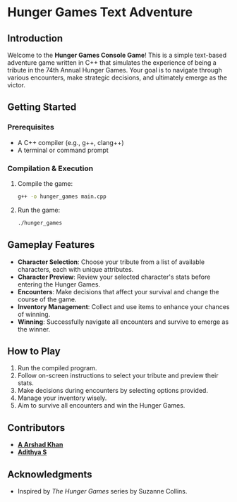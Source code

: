 # Hunger Games Text Adventure

## Introduction
Welcome to the **Hunger Games Console Game**! This is a simple text-based adventure game written in C++ that simulates the experience of being a tribute in the 74th Annual Hunger Games. Your goal is to navigate through various encounters, make strategic decisions, and ultimately emerge as the victor.

## Getting Started

### Prerequisites
- A C++ compiler (e.g., g++, clang++)
- A terminal or command prompt

### Compilation & Execution
1. Compile the game:
   ```sh
   g++ -o hunger_games main.cpp
   ```
2. Run the game:
   ```sh
   ./hunger_games
   ```

## Gameplay Features
- **Character Selection**: Choose your tribute from a list of available characters, each with unique attributes.
- **Character Preview**: Review your selected character's stats before entering the Hunger Games.
- **Encounters**: Make decisions that affect your survival and change the course of the game.
- **Inventory Management**: Collect and use items to enhance your chances of winning.
- **Winning**: Successfully navigate all encounters and survive to emerge as the winner.

## How to Play
1. Run the compiled program.
2. Follow on-screen instructions to select your tribute and preview their stats.
3. Make decisions during encounters by selecting options provided.
4. Manage your inventory wisely.
5. Aim to survive all encounters and win the Hunger Games.

## Contributors
- [**A Arshad Khan**](https://github.com/ArshdKhan)
- [**Adithya S**](https://github.com/Nanashibi)

## Acknowledgments
- Inspired by *The Hunger Games* series by Suzanne Collins.
